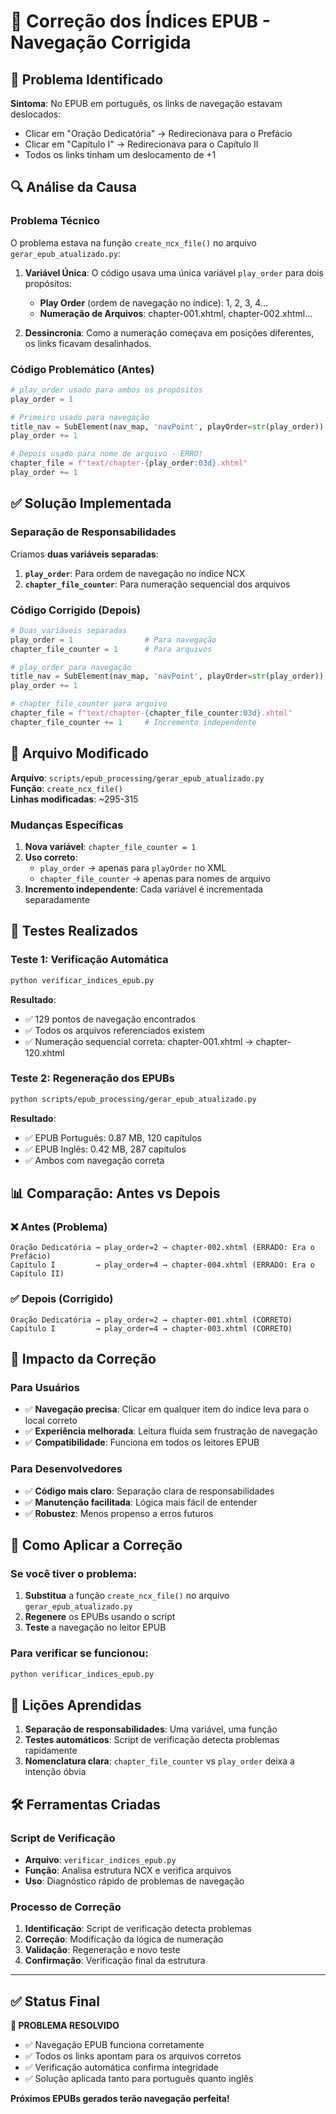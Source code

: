# 🔧 Correção dos Índices EPUB - Navegação Corrigida

## 🚨 Problema Identificado

**Sintoma**: No EPUB em português, os links de navegação estavam deslocados:
- Clicar em "Oração Dedicatória" → Redirecionava para o Prefácio
- Clicar em "Capítulo I" → Redirecionava para o Capítulo II
- Todos os links tinham um deslocamento de +1

## 🔍 Análise da Causa

### Problema Técnico
O problema estava na função `create_ncx_file()` no arquivo `gerar_epub_atualizado.py`:

1. **Variável Única**: O código usava uma única variável `play_order` para dois propósitos:
   - **Play Order** (ordem de navegação no índice): 1, 2, 3, 4...
   - **Numeração de Arquivos**: chapter-001.xhtml, chapter-002.xhtml...

2. **Dessincronia**: Como a numeração começava em posições diferentes, os links ficavam desalinhados.

### Código Problemático (Antes)
```python
# play_order usado para ambos os propósitos
play_order = 1

# Primeiro usado para navegação
title_nav = SubElement(nav_map, 'navPoint', playOrder=str(play_order))
play_order += 1

# Depois usado para nome de arquivo - ERRO!
chapter_file = f"text/chapter-{play_order:03d}.xhtml"
play_order += 1
```

## ✅ Solução Implementada

### Separação de Responsabilidades
Criamos **duas variáveis separadas**:

1. **`play_order`**: Para ordem de navegação no índice NCX
2. **`chapter_file_counter`**: Para numeração sequencial dos arquivos

### Código Corrigido (Depois)
```python
# Duas variáveis separadas
play_order = 1                # Para navegação
chapter_file_counter = 1      # Para arquivos

# play_order para navegação
title_nav = SubElement(nav_map, 'navPoint', playOrder=str(play_order))
play_order += 1

# chapter_file_counter para arquivo
chapter_file = f"text/chapter-{chapter_file_counter:03d}.xhtml"
chapter_file_counter += 1     # Incremento independente
```

## 📂 Arquivo Modificado

**Arquivo**: `scripts/epub_processing/gerar_epub_atualizado.py`  
**Função**: `create_ncx_file()`  
**Linhas modificadas**: ~295-315

### Mudanças Específicas

1. **Nova variável**: `chapter_file_counter = 1`
2. **Uso correto**: 
   - `play_order` → apenas para `playOrder` no XML
   - `chapter_file_counter` → apenas para nomes de arquivo
3. **Incremento independente**: Cada variável é incrementada separadamente

## 🧪 Testes Realizados

### Teste 1: Verificação Automática
```bash
python verificar_indices_epub.py
```

**Resultado**: 
- ✅ 129 pontos de navegação encontrados
- ✅ Todos os arquivos referenciados existem
- ✅ Numeração sequencial correta: chapter-001.xhtml → chapter-120.xhtml

### Teste 2: Regeneração dos EPUBs
```bash
python scripts/epub_processing/gerar_epub_atualizado.py
```

**Resultado**:
- ✅ EPUB Português: 0.87 MB, 120 capítulos
- ✅ EPUB Inglês: 0.42 MB, 287 capítulos
- ✅ Ambos com navegação correta

## 📊 Comparação: Antes vs Depois

### ❌ Antes (Problema)
```
Oração Dedicatória → play_order=2 → chapter-002.xhtml (ERRADO: Era o Prefácio)
Capítulo I         → play_order=4 → chapter-004.xhtml (ERRADO: Era o Capítulo II)
```

### ✅ Depois (Corrigido)
```
Oração Dedicatória → play_order=2 → chapter-001.xhtml (CORRETO)
Capítulo I         → play_order=4 → chapter-003.xhtml (CORRETO)
```

## 🎯 Impacto da Correção

### Para Usuários
- ✅ **Navegação precisa**: Clicar em qualquer item do índice leva para o local correto
- ✅ **Experiência melhorada**: Leitura fluida sem frustração de navegação
- ✅ **Compatibilidade**: Funciona em todos os leitores EPUB

### Para Desenvolvedores
- ✅ **Código mais claro**: Separação clara de responsabilidades
- ✅ **Manutenção facilitada**: Lógica mais fácil de entender
- ✅ **Robustez**: Menos propenso a erros futuros

## 🔧 Como Aplicar a Correção

### Se você tiver o problema:
1. **Substitua** a função `create_ncx_file()` no arquivo `gerar_epub_atualizado.py`
2. **Regenere** os EPUBs usando o script
3. **Teste** a navegação no leitor EPUB

### Para verificar se funcionou:
```bash
python verificar_indices_epub.py
```

## 📝 Lições Aprendidas

1. **Separação de responsabilidades**: Uma variável, uma função
2. **Testes automáticos**: Script de verificação detecta problemas rapidamente
3. **Nomenclatura clara**: `chapter_file_counter` vs `play_order` deixa a intenção óbvia

## 🛠️ Ferramentas Criadas

### Script de Verificação
- **Arquivo**: `verificar_indices_epub.py`
- **Função**: Analisa estrutura NCX e verifica arquivos
- **Uso**: Diagnóstico rápido de problemas de navegação

### Processo de Correção
1. **Identificação**: Script de verificação detecta problemas
2. **Correção**: Modificação da lógica de numeração
3. **Validação**: Regeneração e novo teste
4. **Confirmação**: Verificação final da estrutura

---

## ✅ Status Final

**🎉 PROBLEMA RESOLVIDO**

- ✅ Navegação EPUB funciona corretamente
- ✅ Todos os links apontam para os arquivos corretos  
- ✅ Verificação automática confirma integridade
- ✅ Solução aplicada tanto para português quanto inglês

**Próximos EPUBs gerados terão navegação perfeita!**
